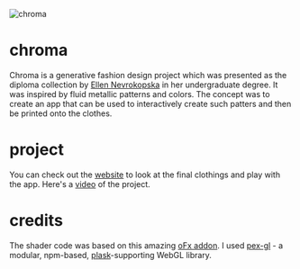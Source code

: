 ![chroma](http://chromaproject.co/assets/images/campaign/chroma14.jpg)
# chroma

Chroma is a generative fashion design project which was presented as the diploma collection by [Ellen Nevrokopska](http://ellennevro.tumblr.com/) in her undergraduate degree. It was inspired by fluid metallic patterns and colors. The concept was to create an app that can be used to interactively create such patters and then be printed onto the clothes.

# project
You can check out the [website](http://chromaproject.co/) to look at the final clothings and play with the app. Here's a [video](https://vimeo.com/156322182) of the project.

# credits

The shader code was based on this amazing [oFx addon](https://github.com/moostrik/ofxFlowTools). I used [pex-gl](https://github.com/pex-gl/) - a modular, npm-based, [plask](http://www.plask.org/)-supporting WebGL library.

